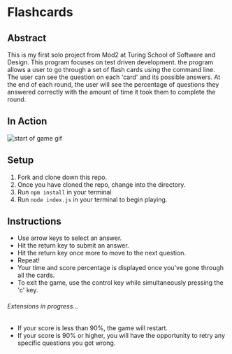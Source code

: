# Flashcards
## Abstract
This is my first solo project from Mod2 at Turing School of Software and Design. This program focuses on test driven development. the program allows a user to go through a set of flash cards using the command line. The user can see the question on each 'card' and its possible answers. At the end of each round, the user will see the percentage of questions they answered correctly with the amount of time it took them to complete the round.

## In Action

![start of game gif](https://media.giphy.com/media/PjIrUVQETusBaa02nm/giphy.gif)

## Setup
1. Fork and clone down this repo.
2. Once you have cloned the repo, change into the directory.
3. Run ```npm install``` in your terminal
4. Run ```node index.js``` in your terminal to begin playing.

## Instructions
* Use arrow keys to select an answer.
* Hit the return key to submit an answer.
* Hit the return key once more to move to the next question.
* Repeat!
* Your time and score percentage is displayed once you've gone through all the cards.
* To exit the game, use the control key while simultaneously pressing the 'c' key.
###### Extensions in progress...
* If your score is less than 90%, the game will restart.
* If your score is 90% or higher, you will have the opportunity to retry any specific questions you got wrong.
